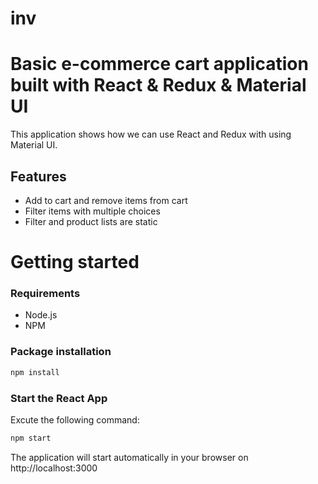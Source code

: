 # inv
# Basic e-commerce cart application built with React & Redux & Material UI

This application shows how we can use React and Redux with using Material UI.

## Features

- Add to cart and remove items from cart
- Filter items with multiple choices
- Filter and product lists are static

# Getting started

### Requirements

- Node.js
- NPM

### Package installation

```bash
npm install
```

### Start the React App

Excute the following command:

```bash
npm start
```

The application will start automatically in your browser on http://localhost:3000
